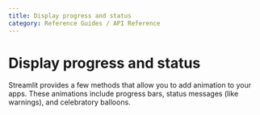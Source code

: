 ```yaml
---
title: Display progress and status
category: Reference Guides / API Reference
---
```


# Display progress and status

Streamlit provides a few methods that allow you to add animation to your
apps. These animations include progress bars, status messages (like
warnings), and celebratory balloons.

<Autofunction function="streamlit.progress" />
<Autofunction function="streamlit.spinner" />
<Autofunction function="streamlit.balloons" />
<Autofunction function="streamlit.error" />
<Autofunction function="streamlit.warning" />
<Autofunction function="streamlit.info" />
<Autofunction function="streamlit.success" />
<Autofunction function="streamlit.exception" />
